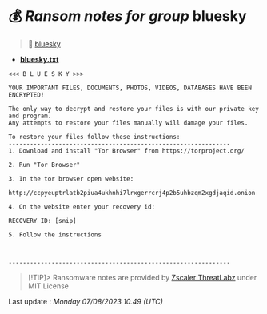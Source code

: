 # 💰 _Ransom notes for group_ bluesky
> 🔗 [bluesky](group/bluesky)
* **[bluesky.txt](https://ransomware.live/ransomware_notes/bluesky/bluesky.txt)**

```
<<< B L U E S K Y >>>

YOUR IMPORTANT FILES, DOCUMENTS, PHOTOS, VIDEOS, DATABASES HAVE BEEN ENCRYPTED!

The only way to decrypt and restore your files is with our private key and program.
Any attempts to restore your files manually will damage your files.

To restore your files follow these instructions:
--------------------------------------------------------------
1. Download and install "Tor Browser" from https://torproject.org/

2. Run "Tor Browser"

3. In the tor browser open website:
   http://ccpyeuptrlatb2piua4ukhnhi7lrxgerrcrj4p2b5uhbzqm2xgdjaqid.onion

4. On the website enter your recovery id:

RECOVERY ID: [snip]

5. Follow the instructions



--------------------------------------------------------------

```


> [!TIP]> Ransomware notes are provided by [Zscaler ThreatLabz](https://github.com/threatlabz/ransomware_notes) under MIT License
> 




Last update : _Monday 07/08/2023 10.49 (UTC)_

